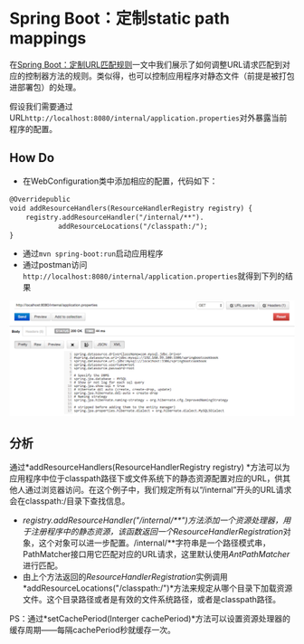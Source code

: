 # Spring Boot：定制static path mappings

在[Spring Boot：定制URL匹配规则](http://www.jianshu.com/p/02bff08fcced)一文中我们展示了如何调整URL请求匹配到对应的控制器方法的规则。类似得，也可以控制应用程序对静态文件（前提是被打包进部署包）的处理。

假设我们需要通过URL`http://localhost:8080/internal/application.properties`对外暴露当前程序的配置。

## How Do

- 在WebConfiguration类中添加相应的配置，代码如下：

```
@Overridepublic 
void addResourceHandlers(ResourceHandlerRegistry registry) {
    registry.addResourceHandler("/internal/**").
            addResourceLocations("/classpath:/");
}
```

- 通过`mvn spring-boot:run`启动应用程序
- 通过postman访问`http://localhost:8080/internal/application.properties`就得到下列的结果

![通过配置项对外暴露程序的配置信息](images/3.png)

## 分析

通过*addResourceHandlers(ResourceHandlerRegistry registry) *方法可以为应用程序中位于classpath路径下或文件系统下的静态资源配置对应的URL，供其他人通过浏览器访问。在这个例子中，我们规定所有以“/internal”开头的URL请求会在classpath:/目录下查找信息。

- *registry.addResourceHandler("/internal/**")*方法添加一个资源处理器，用于注册程序中的静态资源，该函数返回一个*ResourceHandlerRegistration*对象，这个对象可以进一步配置。/internal/**字符串是一个路径模式串，PathMatcher接口用它匹配对应的URL请求，这里默认使用*AntPathMatcher*进行匹配。
- 由上个方法返回的*ResourceHandlerRegistration*实例调用*addResourceLocations("/classpath:/")*方法来规定从哪个目录下加载资源文件。这个目录路径或者是有效的文件系统路径，或者是classpath路径。

PS：通过*setCachePeriod(Interger cachePeriod)*方法可以设置资源处理器的缓存周期——每隔cachePeriod秒就缓存一次。
